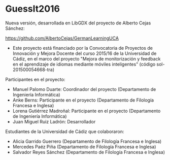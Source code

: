 # GuessIt2016

Nueva versión, desarrollada en LibGDX del proyecto de Alberto Cejas Sánchez:

https://github.com/AlbertoCejas/GermanLearningUCA

* Este proyecto está financiado por la Convocatoria de Proyectos de Innovación y Mejora Docente del curso 2015/16 de la Universidad de Cádiz, en el marco del proyecto "Mejora de monitorización y feedback en el aprendizaje de idiomas mediante móviles inteligentes" (código sol-201500054668-tra)

Participantes en el proyecto:

* Manuel Palomo Duarte: Coordinador del proyecto (Departamento de Ingeniería Informática)
* Anke Berns: Participante en el proyecto (Departamento de Filología Francesa e Inglesa)
* Lorena Gutiérrez Madroñal: Participante en el proyecto (Departamento de Ingeniería Informática)
* Juan Miguel Ruiz Ladrón: Desarrollador

Estudiantes de la Universidad de Cádiz que colaboraron:

* Alicia Garrido Guerrero (Departamento de Filología Francesa e Inglesa)
* Mercedes Paéz Piña (Departamento de Filología Francesa e Inglesa)
* Salvador Reyes Sánchez (Departamento de Filología Francesa e Inglesa)
